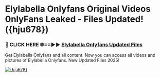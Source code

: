 # Elylabella Onlyfans Original Videos 0nlyFans Leaked - Files Updated! ({hju678})

<h3>🔴 CLICK HERE 🌐==►► <a href="https://tinyurl.com/ms9xzufz" rel="nofollow">Elylabella Onlyfans Updated Files</a></h3>

Get Elylabella Onlyfans and all content. Now you can access all videos and pictures of Elylabella Onlyfans. New Updated Files 2025!

[![{hju678}](https://i.imgur.com/PQ7UWWw.gif)](https://tinyurl.com/ms9xzufz)